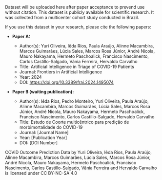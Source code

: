 Dataset will be uploaded here after paper acceptance to prevend use without citation.
This dataset is publicly available for scientific research. It was collected from a multicenter cohort study conducted in Brazil.

If you use this dataset in your research, please cite the following papers:

- **Paper A:**
  - Author(s): Yuri Oliveira, Iêda Rios, Paula Araújo, Alinne Macambira, Marcos Guimarães, Lúcia Sales, Marcos Rosa Júnior, André Nicola, Mauro Nakayama, Hermeto Paschoalick, Francisco Nascimento, Carlos Castillo-Salgado, Vânia Ferreira, Hervaldo Carvalho
  - Title: Artificial Intelligence in Triage of COVID-19 Patients
  - Journal: Frontiers in Artificial Intelligence
  - Year: 2024
  - DOI: https://doi.org/10.3389/frai.2024.1495074

- **Paper B (waiting publication):**
  - Author(s): Iêda Rios, Pedro Monteiro, Yuri Oliveira, Paula Araújo, Alinne Macambira, Marcos Guimarães, Lúcia Sales, Marcos Rosa Júnior, André Nicola, Mauro Nakayama, Hermeto Paschoalick, Francisco Nascimento, Carlos Castillo-Salgado, Hervaldo Carvalho
  - Title: Estudo de Coorte multicêntrico para predição de morbimortalidade do COVID-19
  - Journal: [Journal Name]
  - Year: [Publication Year]
  - DOI: [DOI Number]

COVID Outcome Prediction Data by Yuri Oliveira, Iêda Rios, Paula Araújo, Alinne Macambira, Marcos Guimarães, Lúcia Sales, Marcos Rosa Júnior, André Nicola, Mauro Nakayama, Hermeto Paschoalick, Francisco Nascimento, Carlos Castillo-Salgado, Vânia Ferreira and Hervaldo Carvalho
is licensed under CC BY-NC-SA 4.0
